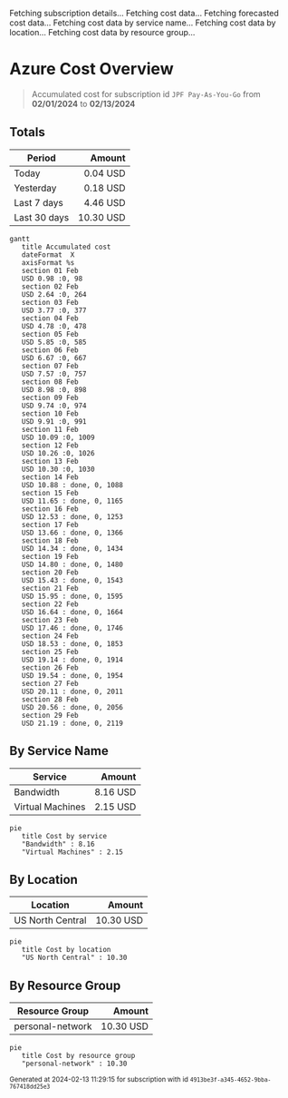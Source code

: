 Fetching subscription details...
Fetching cost data...
Fetching forecasted cost data...
Fetching cost data by service name...
Fetching cost data by location...
Fetching cost data by resource group...
# Azure Cost Overview

> Accumulated cost for subscription id `JPF Pay-As-You-Go` from **02/01/2024** to **02/13/2024**

## Totals

|Period|Amount|
|---|---:|
|Today|0.04 USD|
|Yesterday|0.18 USD|
|Last 7 days|4.46 USD|
|Last 30 days|10.30 USD|

```mermaid
gantt
   title Accumulated cost
   dateFormat  X
   axisFormat %s
   section 01 Feb
   USD 0.98 :0, 98
   section 02 Feb
   USD 2.64 :0, 264
   section 03 Feb
   USD 3.77 :0, 377
   section 04 Feb
   USD 4.78 :0, 478
   section 05 Feb
   USD 5.85 :0, 585
   section 06 Feb
   USD 6.67 :0, 667
   section 07 Feb
   USD 7.57 :0, 757
   section 08 Feb
   USD 8.98 :0, 898
   section 09 Feb
   USD 9.74 :0, 974
   section 10 Feb
   USD 9.91 :0, 991
   section 11 Feb
   USD 10.09 :0, 1009
   section 12 Feb
   USD 10.26 :0, 1026
   section 13 Feb
   USD 10.30 :0, 1030
   section 14 Feb
   USD 10.88 : done, 0, 1088
   section 15 Feb
   USD 11.65 : done, 0, 1165
   section 16 Feb
   USD 12.53 : done, 0, 1253
   section 17 Feb
   USD 13.66 : done, 0, 1366
   section 18 Feb
   USD 14.34 : done, 0, 1434
   section 19 Feb
   USD 14.80 : done, 0, 1480
   section 20 Feb
   USD 15.43 : done, 0, 1543
   section 21 Feb
   USD 15.95 : done, 0, 1595
   section 22 Feb
   USD 16.64 : done, 0, 1664
   section 23 Feb
   USD 17.46 : done, 0, 1746
   section 24 Feb
   USD 18.53 : done, 0, 1853
   section 25 Feb
   USD 19.14 : done, 0, 1914
   section 26 Feb
   USD 19.54 : done, 0, 1954
   section 27 Feb
   USD 20.11 : done, 0, 2011
   section 28 Feb
   USD 20.56 : done, 0, 2056
   section 29 Feb
   USD 21.19 : done, 0, 2119
```

## By Service Name

|Service|Amount|
|---|---:|
|Bandwidth|8.16 USD|
|Virtual Machines|2.15 USD|

```mermaid
pie
   title Cost by service
   "Bandwidth" : 8.16
   "Virtual Machines" : 2.15
```

## By Location

|Location|Amount|
|---|---:|
|US North Central|10.30 USD|

```mermaid
pie
   title Cost by location
   "US North Central" : 10.30
```

## By Resource Group

|Resource Group|Amount|
|---|---:|
|personal-network|10.30 USD|

```mermaid
pie
   title Cost by resource group
   "personal-network" : 10.30
```

<sup>Generated at 2024-02-13 11:29:15 for subscription with id `4913be3f-a345-4652-9bba-767418dd25e3`</sup>
